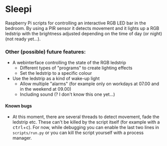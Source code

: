 # Sleepi
Raspberry Pi scripts for controlling an interactive RGB LED bar in the bedroom. By using a PIR sensor it detects movement
and it lights up a RGB ledstrip with the brightness adjusted depending on the time of day (or night) (not ready yet...).

### Other (possible) future features:
- A webinterface controlling the state of the RGB ledstrip
    - Different types of "programs" to create lighting effects
    - Set the ledstrip to a specific colour
- Use the ledstrip as a kind of wake-up light
    - Allow multiple "alarms" (for example only on workdays at 07.00 and in the weekend at 09.00)
    - Including sound (? I don't know this one yet...)
    
#### Known bugs
- At this moment, there are several threads to detect movement, fade the ledstrip etc. These can't be killed by
the script itself (for example with a <kbd>ctrl</kbd>+<kbd>c</kbd>). For now, while debugging you can enable the last 
two lines in `scripts/run.py` or you can kill the script yourself with a process manager.